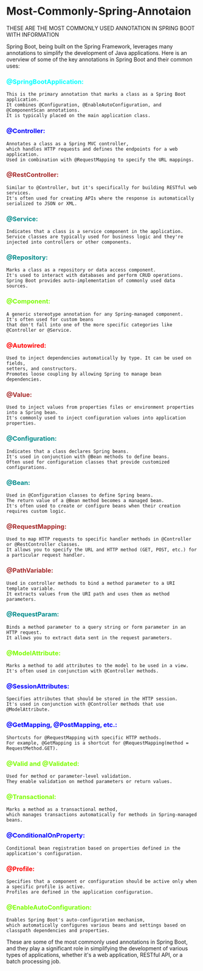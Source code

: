 # Most-Commonly-Spring-Annotaion
THESE ARE THE MOST COMMONLY USED ANNOTATION IN SPRING BOOT WITH INFORMATION

Spring Boot, being built on the Spring Framework, leverages many annotations to simplify the development of Java applications. Here is an overview of some of the key annotations in Spring Boot and their common uses:

<h3 style="color: aqua;">@SpringBootApplication:</h3>

	This is the primary annotation that marks a class as a Spring Boot application.
 	It combines @Configuration, @EnableAutoConfiguration, and @ComponentScan annotations.
	It is typically placed on the main application class.

<h3 style="color: blue;">@Controller:</h3>

	Annotates a class as a Spring MVC controller,
 	which handles HTTP requests and defines the endpoints for a web application.
	Used in combination with @RequestMapping to specify the URL mappings.

<h3 style="color: brown;">@RestController:</h3>

	Similar to @Controller, but it's specifically for building RESTful web services.
	It's often used for creating APIs where the response is automatically serialized to JSON or XML.
	
<h3 style="color: darkcyan;">@Service:</h3>

	Indicates that a class is a service component in the application. 
 	Service classes are typically used for business logic and they're 
	injected into controllers or other components.
	
<h3 style="color: darkcyan;">@Repository:</h3>

	Marks a class as a repository or data access component. 
 	It's used to interact with databases and perform CRUD operations.
	Spring Boot provides auto-implementation of commonly used data sources.
	
<h3 style="color: lawngreen;">@Component:</h3>

	A generic stereotype annotation for any Spring-managed component.
	It's often used for custom beans 
	that don't fall into one of the more specific categories like @Controller or @Service.
	
<h3 style="color: red;">@Autowired:</h3>

	Used to inject dependencies automatically by type. It can be used on fields,
 	setters, and constructors.
	Promotes loose coupling by allowing Spring to manage bean dependencies.
	
<h3 style="color: brown;">@Value:</h3>

	Used to inject values from properties files or environment properties into a Spring bean.
	It's commonly used to inject configuration values into application properties.
	
<h3 style="color: darkcyan;">@Configuration:</h3>

	Indicates that a class declares Spring beans.
 	It's used in conjunction with @Bean methods to define beans.
	Often used for configuration classes that provide customized configurations.
	
<h3 style="color: darkcyan;">@Bean:</h3>

	Used in @Configuration classes to define Spring beans.
 	The return value of a @Bean method becomes a managed bean.
	It's often used to create or configure beans when their creation requires custom logic.
	
<h3 style="color: brown;">@RequestMapping:</h3>

	Used to map HTTP requests to specific handler methods in @Controller or @RestController classes.
	It allows you to specify the URL and HTTP method (GET, POST, etc.) for a particular request handler.
	
<h3 style="color: brown;">@PathVariable:</h3>

	Used in controller methods to bind a method parameter to a URI template variable.
	It extracts values from the URI path and uses them as method parameters.
	
<h3 style="color: darkcyan;">@RequestParam:</h3>


	Binds a method parameter to a query string or form parameter in an HTTP request.
	It allows you to extract data sent in the request parameters.
	
<h3 style="color: lawngreen;">@ModelAttribute:</h3>

	Marks a method to add attributes to the model to be used in a view.
 	It's often used in conjunction with @Controller methods.
	
<h3 style="color: blue;">@SessionAttributes:</h3>

	Specifies attributes that should be stored in the HTTP session.
 	It's used in conjunction with @Controller methods that use @ModelAttribute.
	
<h3 style="color: blue;">@GetMapping, @PostMapping, etc.:</h3>

	Shortcuts for @RequestMapping with specific HTTP methods.
 	For example, @GetMapping is a shortcut for @RequestMapping(method = RequestMethod.GET).
	
<h3 style="color: lawngreen;">@Valid and @Validated:</h3>

	Used for method or parameter-level validation.
 	They enable validation on method parameters or return values.
	
<h3 style="color: lawngreen;">@Transactional:</h3>

	Marks a method as a transactional method,
	which manages transactions automatically for methods in Spring-managed beans.
	
<h3 style="color: blue;">@ConditionalOnProperty:</h3>

	Conditional bean registration based on properties defined in the application's configuration.
	
<h3 style="color: red;">@Profile:</h3>

	Specifies that a component or configuration should be active only when a specific profile is active.
 	Profiles are defined in the application configuration.
	
<h3 style="color: lawngreen;">@EnableAutoConfiguration:</h3>

	Enables Spring Boot's auto-configuration mechanism,
 	which automatically configures various beans and settings based on classpath dependencies and properties.
	
These are some of the most commonly used annotations in Spring Boot, 
and they play a significant role in simplifying the development of various types of applications,
whether it's a web application, RESTful API, or a batch processing job.
